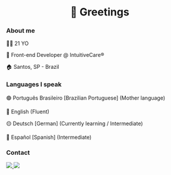 <h1 align="center">🖖 Greetings</h1>

<h3>About me</h3>
  <p>🧑🏽 21 YO</p>
  <p>💼 Front-end Developer @ IntuitiveCare®</p>
  <p>🏠 Santos, SP - Brazil</p>

<h3>Languages I speak</h3>
  <p>🟢 Português Brasileiro [Brazilian Portuguese] (Mother language)</p>
  <p>🔵 English (Fluent)</p>
  <p>🟡 Deutsch [German] (Currently learning / Intermediate)</p>
  <p>🔴 Español [Spanish] (Intermediate)</p>

<h3>Contact</h3>
<p>
  <a href="mailto:rodriggo.contato@gmail.com">
    <img src="https://img.shields.io/badge/Gmail-D14836?style=for-the-badge&logo=gmail&logoColor=white" />
  </a>
  <a href="https://www.linkedin.com/in/rodriggo-mendes/">
    <img src="https://img.shields.io/badge/LinkedIn-0077B5?style=for-the-badge&logo=linkedin&logoColor=white" />
  </a>
</p>
